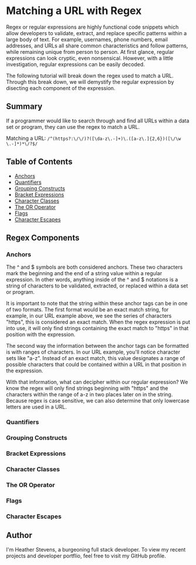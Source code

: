 # Matching a URL with Regex

Regex or regular expressions are highly functional code snippets which allow developers to validate, extract, and replace specific patterns within a large body of text. For example, usernames, phone numbers, email addresses, and URLs all share common characteristics and follow patterns, while remaining unique from person to person. At first glance, regular expressions can look cryptic, even nonsensical. However, with a little investigation, regular expressions can be easily decoded.

The following tutorial will break down the regex used to match a URL. Through this break down, we will demystify the regular expression by disecting each component of the expression.

## Summary

If a programmer would like to search through and find all URLs within a data set or program, they can use the regex to match a URL.

Matching a URL: `/^(https?:\/\/)?([\da-z\.-]+)\.([a-z\.]{2,6})([\/\w \.-]*)*\/?$/`

## Table of Contents

- [Anchors](#anchors)
- [Quantifiers](#quantifiers)
- [Grouping Constructs](#grouping-constructs)
- [Bracket Expressions](#bracket-expressions)
- [Character Classes](#character-classes)
- [The OR Operator](#the-or-operator)
- [Flags](#flags)
- [Character Escapes](#character-escapes)

## Regex Components

### Anchors

The ^ and $ symbols are both considered anchors. These two characters mark the beginning and the end of a string value within a regular expression. In other words, anything inside of the ^ and $ notations is a string of characters to be validated, extracted, or replaced within a data set or program.

It is important to note that the string within these anchor tags can be in one of two formats. The first format would be an exact match string, for example, in our URL example above, we see the series of characters "https", this is considered an exact match. When the regex expression is put into use, it will only find strings containing the exact match to "https" in that position with the expression.

The second way the information between the anchor tags can be formatted is with ranges of characters. In our URL example, you'll notice character sets like "a-z". Instead of an exact match, this value designates a range of possible characters that could be contained within a URL in that position in the expression.

With that information, what can decipher within our regular expression? We know the regex will only find strings beginning with "https" and the characters within the range of a-z in two places later on in the string. Because regex is case sensitive, we can also determine that only lowercase letters are used in a URL.

### Quantifiers

### Grouping Constructs

### Bracket Expressions

### Character Classes

### The OR Operator

### Flags

### Character Escapes

## Author

I'm Heather Stevens, a burgeoning full stack developer. To view my recent projects and developer portflio, feel free to visit my GitHub profile.
